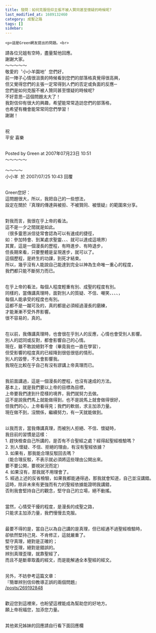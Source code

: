```yaml
---
title: 發問：如何克服信仰主張不被人贊同甚至懷疑的時候呢?
last_modified_at: 1689132460
category: 成聖之路
tags: []
sidebar: 
---
```


    <p>這是Green網友提出的問題。<br>
請各位兄姐有空時，盡量幫他回應。<br>
謝謝大家。<br>
～～～～～<br>
敬愛的〝小小羊園地〞您們好，<br>
前一陣子心情很沮喪的時候看到您們的部落格真覺得很高興，<br>
但又覺得您們的主張一定常得到人們的否定或負面的反應─<br>
您們是如何克服不被人贊同甚至懷疑的時候呢?<br>
不好意思─這個問題太大了！<br>
我對信仰有很大的興趣，希望能常常造訪您們的部落格，<br>
也希望有機會能常常同您們學習！<br>
謝謝！</p>

<p><br>
祝<br>
平安 喜樂</p>

<p><br>
Posted by Green at 2007年07月23日 10:51<br>
～～～～～</p>

<p>～～～～<br>
小小羊&nbsp; 於 2007/07/25 10:43 回覆</p>

<p><br>
Green您好：<br>
這問題很大，所以，我把自己的一些想法，<br>
設定在關於『真理的傳達與被拒、不被贊同、被懷疑』的範圍來分享。</p>

<p><br>
對我而言，我很在乎上帝的看法。<br>
這不是一夕之間就是如此。<br>
（很多靈恩派信徒常會認為可以有速成的捷徑，<br>
如：參加特會、到某處求聖靈、、、就可以達成這境界）<br>
其實，這是一個漫長的歷程，有時進步、有時退步，<br>
但長期來看，只要整體是呈現進步，就可以了。<br>
這個歷程，是終生的功課，到死才結束。<br>
所以，幾乎沒有人能說自己能達到完全以神為生命唯一重心的程度，<br>
我們都只能不斷努力而已。</p>

<p><br>
在乎上帝的看法，每個人程度輕重有別、成聖的程度有別。<br>
同樣的，當傳講真理時，面對別人的質疑、不信、嘲笑、、、、，<br>
每個人能承受的程度也有別。<br>
這都不是一蹴可及的，真的都是必須經過漫長的磨練，<br>
才能漸漸不受外界影響。<br>
很不容易的，真的。</p>

<p><br>
在以前，我傳講真理時，也會很在乎別人的反應，心情也會受別人影響。<br>
別人的認同或反對，都會影響自己的心情。<br>
現在，雖不敢說絕對不會（畢竟我也一直在學習），<br>
但受影響的程度真的已經降到很低很低的情形。<br>
別人的毀譽，不太會影響我。<br>
我現在比較在乎自己有沒有謬講上帝真理而已。</p>

<p><br>
我前面講過，這是一個漫長的歷程，也沒有速成的方法。<br>
基本上，就是我們要以上帝的目標為目標，<br>
上帝要我們達到什麼樣的境界，我們就努力去做。<br>
這不是說我們馬上就能做得到，也不是說馬上就會做得很好，<br>
但我們的心，上帝看得見；我們的軟弱，求主加添力量。<br>
現在做不到，沒關係，繼續努力，有一天就能做到。</p>

<p><br>
以我而言，當我傳講真理，而被別人拒絕、不信、懷疑時，<br>
我目前的習慣是這樣：<br>
1. 趕快檢查自己所講的，是否有不合聖經之處？經得起聖經檢驗嗎？<br>
2. 別人懷疑、不信、拒絕的理由，有沒有聖經依據？<br>
3. 如果有，那我能合理反駁回去嗎？<br>
（能合理反駁，不表示就必須將這些理由公開出來。<br>
要不要公開，要視狀況而定）<br>
4. 如果沒有，那我就不用理會了。<br>
5. 經過上述的反省檢驗，如果我都能通得過，那我就會知道，自己並沒講錯。<br>
這時，除非未來有更強而有力的聖經依據能證明我講錯，<br>
否則我會堅持自己的觀念，堅守自己的立場，絕不動搖。</p>

<p><br>
當然，心情受干擾的程度，是漫長的成聖之路，<br>
只能求主加添力量，我們慢慢去克服。</p>

<p><br>
最要不得的是，當自己以為自己講的是真理，但已經通不過聖經檢驗時，<br>
卻依然堅持己見、不肯修正，這就嚴重了。<br>
堅守真理，絕對是正確的；<br>
堅守歪理，絕對是錯誤的。<br>
辨別真理歪理，就靠聖經了，<br>
而且不是斷章取義的經文，而是能解通全本聖經的經文。</p>

<p><br>
另外，不妨參考這篇文章：<br>
『簡單辨別信仰教導正誤的兩個問題』<br>
<a href="/posts/269192848" target="_blank">/posts/269192848</a></p>

<p><br>
歡迎您到這裡來，也盼望這裡能成為幫助您的好地方。<br>
願上帝祝福您，加添您力量。</p>

<p><br>
其他弟兄姊妹的回應請自行看下面回應欄</p>
